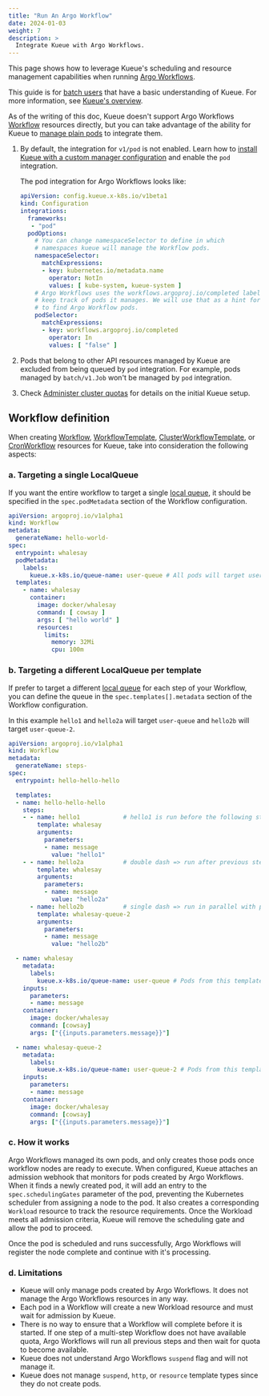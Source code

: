 ```yaml
---
title: "Run An Argo Workflow"
date: 2024-01-03
weight: 7
description: >
  Integrate Kueue with Argo Workflows.
---
```


This page shows how to leverage Kueue's scheduling and resource management capabilities when running [Argo Workflows](https://argo-workflows.readthedocs.io/en/latest/).

This guide is for [batch users](/docs/tasks#batch-user) that have a basic understanding of Kueue. For more information, see [Kueue's overview](/docs/overview).

As of the writing of this doc, Kueue doesn't support Argo Workflows [Workflow](https://argo-workflows.readthedocs.io/en/latest/workflow-concepts/) resources directly,
but you can take advantage of the ability for Kueue to [manage plain pods](/docs/tasks/run_plain_pods) to integrate them.

1. By default, the integration for `v1/pod` is not enabled.
   Learn how to [install Kueue with a custom manager configuration](/docs/installation/#install-a-custom-configured-released-version)
   and enable the `pod` integration.

   The pod integration for Argo Workflows looks like:
   ```yaml
   apiVersion: config.kueue.x-k8s.io/v1beta1
   kind: Configuration
   integrations:
     frameworks:
      - "pod"
     podOptions:
       # You can change namespaceSelector to define in which
       # namespaces kueue will manage the Workflow pods.
       namespaceSelector:
         matchExpressions:
         - key: kubernetes.io/metadata.name
           operator: NotIn
           values: [ kube-system, kueue-system ]
       # Argo Workflows uses the workflows.argoproj.io/completed label to
       # keep track of pods it manages. We will use that as a hint for Kueue
       # to find Argo Workflow pods.
       podSelector:
         matchExpressions:
         - key: workflows.argoproj.io/completed
           operator: In
           values: [ "false" ]
   ```

2. Pods that belong to other API resources managed by Kueue are excluded from being queued by `pod` integration.
   For example, pods managed by `batch/v1.Job` won't be managed by `pod` integration.

4. Check [Administer cluster quotas](/docs/tasks/administer_cluster_quotas) for details on the initial Kueue setup.

## Workflow definition

When creating [Workflow](https://argo-workflows.readthedocs.io/en/latest/workflow-concepts/),
[WorkflowTemplate](https://argo-workflows.readthedocs.io/en/latest/workflow-templates/),
[ClusterWorkflowTemplate](https://argo-workflows.readthedocs.io/en/latest/cluster-workflow-templates/),
or [CronWorkflow](https://argo-workflows.readthedocs.io/en/latest/cron-workflows/) resources for
Kueue, take into consideration the following aspects:

### a. Targeting a single LocalQueue

If you want the entire workflow to target a single [local queue](/docs/concepts/local_queue),
it should be specified in the `spec.podMetadata` section of the Workflow configuration.

```yaml
apiVersion: argoproj.io/v1alpha1
kind: Workflow
metadata:
  generateName: hello-world-
spec:
  entrypoint: whalesay
  podMetadata:
    labels:
      kueue.x-k8s.io/queue-name: user-queue # All pods will target user-queue
  templates:
    - name: whalesay
      container:
        image: docker/whalesay
        command: [ cowsay ]
        args: [ "hello world" ]
        resources:
          limits:
            memory: 32Mi
            cpu: 100m
```

### b. Targeting a different LocalQueue per template

If prefer to target a different [local queue](/docs/concepts/local_queue) for each step of your Workflow,
you can define the queue in the `spec.templates[].metadata` section of the Workflow configuration.

In this example `hello1` and `hello2a` will target `user-queue` and `hello2b` will
target `user-queue-2`.

```yaml
apiVersion: argoproj.io/v1alpha1
kind: Workflow
metadata:
  generateName: steps-
spec:
  entrypoint: hello-hello-hello

  templates:
  - name: hello-hello-hello
    steps:
    - - name: hello1            # hello1 is run before the following steps
        template: whalesay
        arguments:
          parameters:
          - name: message
            value: "hello1"
    - - name: hello2a           # double dash => run after previous step
        template: whalesay
        arguments:
          parameters:
          - name: message
            value: "hello2a"
      - name: hello2b           # single dash => run in parallel with previous step
        template: whalesay-queue-2
        arguments:
          parameters:
          - name: message
            value: "hello2b"

  - name: whalesay
    metadata:
      labels:
        kueue.x-k8s.io/queue-name: user-queue # Pods from this template will target user-queue
    inputs:
      parameters:
      - name: message
    container:
      image: docker/whalesay
      command: [cowsay]
      args: ["{{inputs.parameters.message}}"]

  - name: whalesay-queue-2
    metadata:
      labels:
        kueue.x-k8s.io/queue-name: user-queue-2 # Pods from this template will target user-queue-2
    inputs:
      parameters:
      - name: message
    container:
      image: docker/whalesay
      command: [cowsay]
      args: ["{{inputs.parameters.message}}"]
```

### c. How it works

Argo Workflows managed its own pods, and only creates those pods once workflow nodes are
ready to execute. When configured, Kueue attaches an admission webhook that monitors for
pods created by Argo Workflows. When it finds a newly created pod, it will add an
entry to the `spec.schedulingGates` parameter of the pod, preventing the Kubernetes scheduler
from assigning a node to the pod. It also creates a corresponding `Workload` resource to
track the resource requirements. Once the Workload meets all admission criteria,
Kueue will remove the scheduling gate and allow the pod to proceed.

Once the pod is scheduled and runs successfully, Argo Workflows will register the node complete and continue with it's processing.

### d. Limitations

- Kueue will only manage pods created by Argo Workflows. It does not manage the Argo Workflows resources in any way.
- Each pod in a Workflow will create a new Workload resource and must wait for admission by Kueue.
- There is no way to ensure that a Workflow will complete before it is started. If one step of a multi-step Workflow does not have
available quota, Argo Workflows will run all previous steps and then wait for quota to become available.
- Kueue does not understand Argo Workflows `suspend` flag and will not manage it.
- Kueue does not manage `suspend`, `http`, or `resource` template types since they do not create pods.
